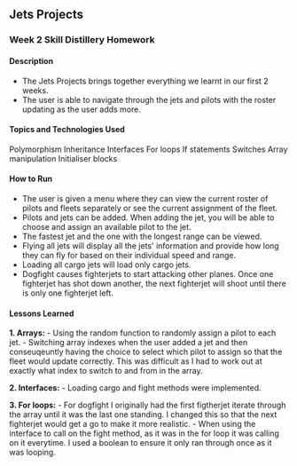 ## Jets Projects
### Week 2 Skill Distillery Homework

#### Description
- The Jets Projects brings together everything we learnt in our first 2 weeks. 
- The user is able to navigate through the jets and pilots with the roster updating as the user adds more.

#### Topics and Technologies Used
Polymorphism
Inheritance
Interfaces
For loops
If statements
Switches
Array manipulation
Initialiser blocks

#### How to Run
- The user is given a menu where they can view the current roster of pilots and fleets separately or see the current assignment of the fleet.
- Pilots and jets can be added. When adding the jet, you will be able to choose and assign an available pilot to the jet.
- The fastest jet and the one with the longest range can be viewed.
- Flying all jets will display all the jets' information and provide how long they can fly for based on their individual speed and range.
- Loading all cargo jets will load only cargo jets.
- Dogfight causes fighterjets to start attacking other planes. Once one fighterjet has shot down another, the next fighterjet will shoot until there is only one fighterjet left.

#### Lessons Learned
**1. Arrays:**
	- Using the random function to randomly assign a pilot to each jet.
	- Switching array indexes when the user added a jet and then conseuqeuntly having the choice to select which pilot to assign so that the fleet 		would update correctly. This was difficult as I had to work out at exactly what index to switch to and from in the array.
	
**2. Interfaces:**
	- Loading cargo and fight methods were implemented.
	
**3. For loops:**
	- For dogfight I originally had the first figtherjet iterate through the array until it was the last one standing. I changed this so that the next 	fighterjet would get a go to make it more realistic.
	- When using the interface to call on the fight method, as it was in the for loop it was calling on it everytime. I used a boolean to ensure it 	only ran through once as it was looping.